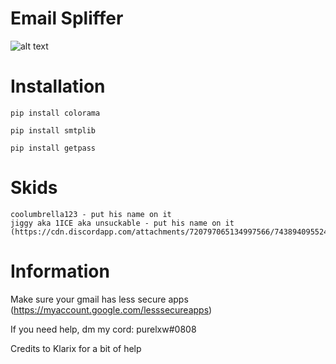 # Email Spliffer
![alt text](https://cdn.discordapp.com/attachments/631162287968747550/742335342471938099/email-spliffer.png)

# Installation
    pip install colorama
    
    pip install smtplib

    pip install getpass
    
# Skids
    coolumbrella123 - put his name on it
    jiggy aka 1ICE aka unsuckable - put his name on it (https://cdn.discordapp.com/attachments/720797065134997566/743894095524659343/unknown.png)
    
# Information
Make sure your gmail has less secure apps (https://myaccount.google.com/lesssecureapps)

If you need help, dm my cord: purelxw#0808

Credits to Klarix for a bit of help
